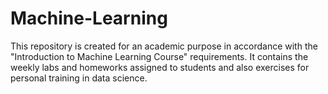 # Machine-Learning

This repository is created for an academic purpose in accordance with the "Introduction to Machine Learning Course" requirements.
It contains the weekly labs and homeworks assigned to students and also exercises for personal training in data science.
